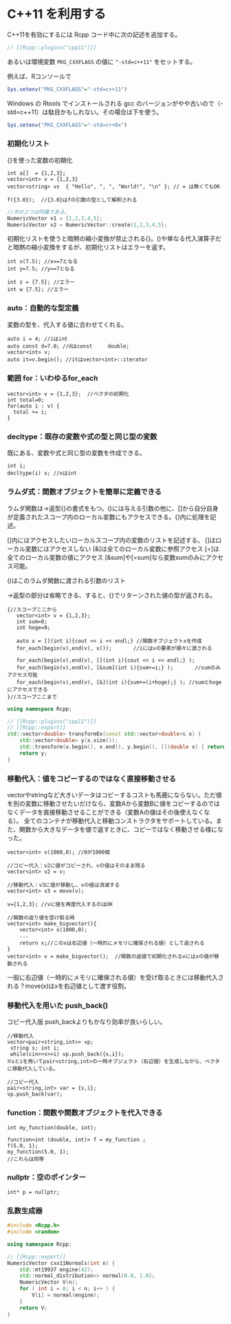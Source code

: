 # C++11 を利用する

C++11を有効にするには Rcpp コード中に次の記述を追加する。

```cpp
// [[Rcpp::plugins("cpp11")]]
```

あるいは環境変数 `PKG_CXXFLAGS` の値に `"-std=c++11"` をセットする。

例えば、Rコンソールで

```r
Sys.setenv("PKG_CXXFLAGS"="-std=c++11")
```

Windows の Rtools でインストールされる gcc のバージョンがやや古いので（-std=c++11）は駄目かもしれない。その場合は下を使う。

```r
Sys.setenv("PKG_CXXFLAGS"="-std=c++0x")

```


### 初期化リスト
{}を使った変数の初期化

```
int a[]  = {1,2,3};
vector<int> v = {1,2,3}
vector<string> vs  { "Hello", ", ", "World!", "\n" }; // = は無くてもOK

f({3.0});  //{3.0}はfの引数の型として解釈される
```

```cpp
//次の２つは同義である。
NumericVector v1 = {1,2,3,4,5};
NumericVector v2 = NumericVector::create(1,2,3,4,5};

```



初期化リストを使うと暗黙の縮小変換が禁止される{}。()や単なる代入演算子だと暗黙の縮小変換をするが、初期化リストはエラーを返す。

```
int x(7.5); //x==7となる
int y=7.5; //y==7となる

int z = {7.5}; //エラー
int w {7.5}; //エラー
```

### auto：自動的な型定義


変数の型を、代入する値に合わせてくれる。

```
auto i = 4; //iはint
auto const d=7.0; //dはconst     double;
vector<int> v;
auto it=v.begin(); //itはvector<int>::iterator
```


### 範囲 for：いわゆるfor_each

```
vector<int> v = {1,2,3};  //ベクタの初期化
int total=0;
for(auto i : v) {
  total += i;
}
```


### decltype：既存の変数や式の型と同じ型の変数

既にある、変数や式と同じ型の変数を作成できる。

```
int i;
decltype(i) x; //xはint
```


### ラムダ式：関数オブジェクトを簡単に定義できる

ラムダ関数は[]()->返型{}の書式をもつ。()には与える引数の他に、[]から自分自身が定義されたスコープ内のローカル変数にもアクセスできる。{}内に処理を記述。

[]内にはアクセスしたいローカルスコープ内の変数のリストを記述する。
[]はローカル変数にはアクセスしない
[&]は全てのローカル変数に参照アクセス
[=]は全てのローカル変数の値にアクセス
[&sum]や[=sum]なら変数sumのみにアクセス可能。

()はこのラムダ関数に渡される引数のリスト

->返型の部分は省略できる、すると、{}でリターンされた値の型が返される。

```
{//スコープここから
   vector<int> v = {1,2,3};
   int sum=0;
   int hoge=0;

   auto x = [](int i){cout << i << endl;} //関数オブジェクトxを作成
   for_each(begin(v),end(v), x());       //iにはvの要素が順々に渡される

   for_each(begin(v),end(v), [](int i){cout << i << endl;} );
   for_each(begin(v),end(v), [&sum](int i){sum+=i;} );       //sumのみアクセス可能
   for_each(begin(v),end(v), [&](int i){sum+=(i+hoge);} ); //sumとhogeにアクセスできる
}//スコープここまで
```

```cpp
using namespace Rcpp;

// [[Rcpp::plugins("cpp11")]]
// [[Rcpp::export]]
std::vector<double> transformEx(const std::vector<double>& x) {
    std::vector<double> y(x.size());
    std::transform(x.begin(), x.end(), y.begin(), [](double x) { return x*x; } );
    return y;
}
```


### 移動代入：値をコピーするのではなく直接移動させる

vectorやstringなど大きいデータはコピーするコストも馬鹿にならない。ただ値を別の変数に移動させたいだけなら、変数Aから変数Bに値をコピーするのではなくデータを直接移動させることができる（変数Aの値はその後使えなくなる）。
全てのコンテナが移動代入と移動コンストラクタをサポートしている。また、関数から大きなデータを値で返すときに、コピーではなく移動させる様になった。

```
vector<int> v(1000,0); //0が1000個

//コピー代入：v2に値がコピーされ、vの値はそのまま残る
vector<int> v2 = v;

//移動代入：v3に値が移動し、vの値は消滅する
vector<int> v3 = move(v); 

v={1,2,3}; //vに値を再度代入するのはOK

//関数の返り値を受け取る時
vector<int> make_bigvector(){
    vector<int> x(1000,0);
    ...
    return x;//このxは右辺値（一時的にメモリに確保される値）として返される
}
vector<int> v = make_bigvector();  //関数の返値で初期化されるvにはxの値が移動される
```

一般に右辺値（一時的にメモリに確保される値）を受け取るときには移動代入される？move(x)はxを右辺値として渡す役割。


### 移動代入を用いた push_back()

コピー代入版 push_backよりもかなり効率が良いらしい。

```
//移動代入
vector<pair<string,int>> vp;
 string s; int i;
 while(cin>>s>>i) vp.push_back({s,i});
※sとiを用いてpair<string,int>の一時オブジェクト（右辺値）を生成しながら、ベクタに移動代入している。

//コピー代入
pair<string,int> var = {s,i};
vp.push_back(var);
```





### function：関数や関数オブジェクトを代入できる

```
int my_function(double, int);

function<int (double, int)> f = my_function ;
f(5.0, 1);
my_function(5.0, 1);
//これらは同等
```



### nullptr：空のポインター

```
int* p = nullptr;
```



### 乱数生成器

```cpp
#include <Rcpp.h>
#include <random>

using namespace Rcpp;

// [[Rcpp::export]]
NumericVector cxx11Normals(int n) {
    std::mt19937 engine(42);
    std::normal_distribution<> normal(0.0, 1.0);
    NumericVector V(n);
    for ( int i = 0; i < n; i++ ) {
        V[i] = normal(engine);
    }
    return V;
}
```
